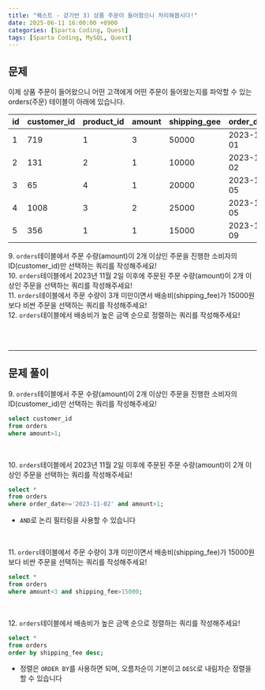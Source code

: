 ```yaml
---
title: "퀘스트 - 걷기반 3) 상품 주문이 들어왔으니 처리해봅시다!"
date: 2025-06-11 16:00:00 +0900
categories: [Sparta Coding, Quest]
tags: [Sparta Coding, MySQL, Quest]
---
```


## 문제
이제 상품 주문이 들어왔으니 어떤 고객에게 어떤 주문이 들어왔는지를 파악할 수 있는 orders(주문) 테이블이 아래에 있습니다.

| id  | customer_id | product_id | amount | shipping_gee | order_date |
| --- | ----------- | ---------- | ------ | ------------ | ---------- |
| 1   | 719         | 1          | 3      | 50000        | 2023-11-01 |
| 2   | 131         | 2          | 1      | 10000        | 2023-11-02 |
| 3   | 65          | 4          | 1      | 20000        | 2023-11-05 |
| 4   | 1008        | 3          | 2      | 25000        | 2023-11-05 |
| 5   | 356         | 1          | 1      | 15000        | 2023-11-09 |

<span>9.</span> `orders`테이블에서 주문 수량(amount)이 2개 이상인 주문을 진행한 소비자의 ID(customer_id)만 선택하는 쿼리를 작성해주세요!   
<span>10.</span> `orders`테이블에서 2023년 11월 2일 이후에 주문된 주문 수량(amount)이 2개 이상인 주문을 선택하는 쿼리를 작성해주세요!   
<span>11.</span> `orders`테이블에서 주문 수량이 3개 미만이면서 배송비(shipping_fee)가 15000원보다 비싼 주문을 선택하는 쿼리를 작성해주세요!   
<span>12.</span> `orders`테이블에서 배송비가 높은 금액 순으로 정렬하는 쿼리를 작성해주세요!   

<br><br>

- - -
## 문제 풀이

<span>9.</span> `orders`테이블에서 주문 수량(amount)이 2개 이상인 주문을 진행한 소비자의 ID(customer_id)만 선택하는 쿼리를 작성해주세요!
```sql
select customer_id
from orders
where amount>1;
```

<br>

<span>10.</span> `orders`테이블에서 2023년 11월 2일 이후에 주문된 주문 수량(amount)이 2개 이상인 주문을 선택하는 쿼리를 작성해주세요!
```sql
select *
from orders
where order_date>='2023-11-02' and amount>1;
```
- `AND`로 논리 필터링을 사용할 수 있습니다 

<br>

<span>11.</span> `orders`테이블에서 주문 수량이 3개 미만이면서 배송비(shipping_fee)가 15000원보다 비싼 주문을 선택하는 쿼리를 작성해주세요!
```sql
select *
from orders
where amount<3 and shipping_fee>15000;
```

<br>

<span>12.</span> `orders`테이블에서 배송비가 높은 금액 순으로 정렬하는 쿼리를 작성해주세요!
```sql
select *
from orders
order by shipping_fee desc;
```
- 정렬은 `ORDER BY`를 사용하면 되며, 오름차순이 기본이고 `DESC`로 내림차순 정렬을 할 수 있습니다
